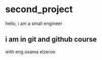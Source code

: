 # second_project
hello, i am a small engineer
## i am in git and github course
with eng.osama elzeroo
